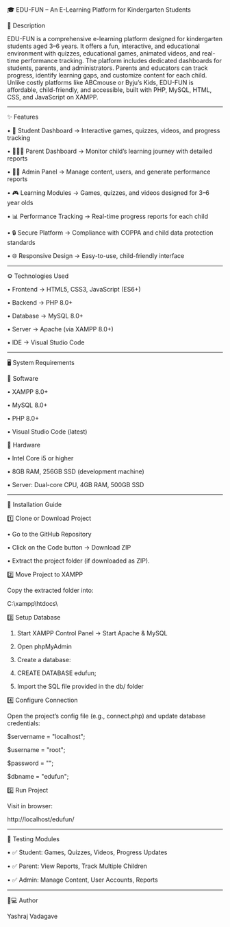 🎓 EDU-FUN – An E-Learning Platform for Kindergarten Students

📖 Description

EDU-FUN is a comprehensive e-learning platform designed for kindergarten students aged 3–6 years.
It offers a fun, interactive, and educational environment with quizzes, educational games, animated videos, and real-time performance tracking.
The platform includes dedicated dashboards for students, parents, and administrators.
Parents and educators can track progress, identify learning gaps, and customize content for each child.
Unlike costly platforms like ABCmouse or Byju’s Kids, EDU-FUN is affordable, child-friendly, and accessible, built with PHP, MySQL, HTML, CSS, and JavaScript on XAMPP.
________________________________________
✨ Features

•	👶 Student Dashboard → Interactive games, quizzes, videos, and progress tracking

•	👨👩👦 Parent Dashboard → Monitor child’s learning journey with detailed reports

•	👨💼 Admin Panel → Manage content, users, and generate performance reports

•	🎮 Learning Modules → Games, quizzes, and videos designed for 3–6 year olds

•	📊 Performance Tracking → Real-time progress reports for each child

•	🔒 Secure Platform → Compliance with COPPA and child data protection standards

•	🌐 Responsive Design → Easy-to-use, child-friendly interface
________________________________________
⚙️ Technologies Used

•	Frontend → HTML5, CSS3, JavaScript (ES6+)

•	Backend → PHP 8.0+

•	Database → MySQL 8.0+

•	Server → Apache (via XAMPP 8.0+)

•	IDE → Visual Studio Code
________________________________________
🖥️ System Requirements

🔹 Software

•	XAMPP 8.0+

•	MySQL 8.0+

•	PHP 8.0+

•	Visual Studio Code (latest)

🔹 Hardware

•	Intel Core i5 or higher

•	8GB RAM, 256GB SSD (development machine)

•	Server: Dual-core CPU, 4GB RAM, 500GB SSD
________________________________________
🚀 Installation Guide

1️⃣ Clone or Download Project

•  Go to the GitHub Repository

•  Click on the Code button → Download ZIP

•  Extract the project folder (if downloaded as ZIP).

2️⃣ Move Project to XAMPP

Copy the extracted folder into:

C:\xampp\htdocs\

3️⃣ Setup Database

1.	Start XAMPP Control Panel → Start Apache & MySQL
   
2.	Open phpMyAdmin
   
3.	Create a database:
   
4.	CREATE DATABASE edufun;
   
5.	Import the SQL file provided in the db/ folder
   
4️⃣ Configure Connection

Open the project’s config file (e.g., connect.php) and update database credentials:

$servername = "localhost";

$username   = "root";

$password   = "";

$dbname     = "edufun";

5️⃣ Run Project

Visit in browser:

http://localhost/edufun/
________________________________________
🧪 Testing Modules

•	✅ Student: Games, Quizzes, Videos, Progress Updates

•	✅ Parent: View Reports, Track Multiple Children

•	✅ Admin: Manage Content, User Accounts, Reports
________________________________________
👨💻 Author

Yashraj Vadagave

